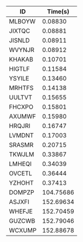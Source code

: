 |ID|Time(s)|
|-|-|
|MLBOYW|0.08830|
|JIXTQC|0.08881|
|JISNLD|0.08911|
|WVYNJR|0.08912|
|KHAKAB|0.10701|
|HIGTLF|0.11584|
|YSYILE|0.13460|
|MRHTFS|0.14138|
|UULTVT|0.15655|
|FHCXPO|0.15801|
|AXUMWF|0.15980|
|HRQJRI|0.16747|
|LVMDNT|0.17003|
|SRASMR|0.20715|
|TKWJLM|0.33867|
|LMHEQI|0.34039|
|OVCETL|0.36444|
|YZHOHT|0.37413|
|DOMPZP|104.75686|
|ASJXFI|152.69634|
|WHEFJE|152.70459|
|GUZCWB|152.79046|
|WCXUMP|152.88678|
